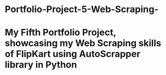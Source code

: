 # Portfolio-Project-5-Web-Scraping-
# My Fifth Portfolio Project, showcasing my Web Scraping skills of FlipKart using AutoScrapper library in Python
